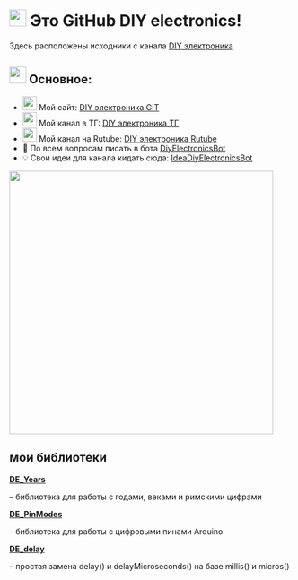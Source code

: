 <h1><img src="https://i.postimg.cc/ZKG5SqDp/Git-Hub-Logo2.png" width="30"> Это GitHub DIY electronics!</h1>

<p>Здесь расположены исходники с канала <a href="https://t.me/DIYelectronics23">DIY электроника</a>

<h2><img src="https://i.postimg.cc/ZKG5SqDp/Git-Hub-Logo2.png" width="30"> Основное:</h2>

<ul>
<li><img src="https://i.postimg.cc/t4svhqXS/micros2.png" width="25"> Мой сайт: <a href="https://diy-elecron1cs.github.io/DIY-electronics//index.html">DIY электроника GIT</a></li>

  <li><img src="https://i.postimg.cc/t4svhqXS/micros2.png" width="25"> Мой канал в ТГ: <a href="https://t.me/DIYelectronics23">DIY электроника ТГ</a></li>

  <li><img src="https://i.postimg.cc/t4svhqXS/micros2.png" width="25"> Мой канал на Rutube: <a href="https://rutube.ru/channel/46650767">DIY электроника Rutube</a></li>

  <li>💬 По всем вопросам писать в бота <a href="https://t.me/DiyElectronics_Bot">DiyElectronicsBot</a></li>

  <li>💡 Свои идеи для канала кидать сюда: <a href="https://t.me/Idea_diy_electronics_bot">IdeaDiyElectronicsBot</a></li>
</ul>

<img src="https://i.postimg.cc/dVR6RLb9/Git-Picture1.png" width="470">

<h2>мои библиотеки</h2>

<a href="https://github.com/DIY-Elecron1cs/DE_Years"><b>DE_Years</b></a>
<p> – библиотека для работы с годами, веками и римскими цифрами</p>

<a href="https://github.com/DIY-Elecron1cs/DE_PinModes"><b>DE_PinModes</b></a>
<p> – библиотека для работы с цифровыми пинами Arduino</p>

<a href="https://github.com/DIY-Elecron1cs/DE_delay"><b>DE_delay</b></a>
<p> – простая замена delay() и delayMicroseconds() на базе millis() и micros()</p>
